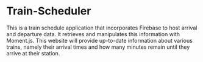 # Train-Scheduler

This is a train schedule application that incorporates Firebase to host arrival and departure data. It retrieves and manipulates this information with Moment.js. This website will provide up-to-date information about various trains, namely their arrival times and how many minutes remain until they arrive at their station.
